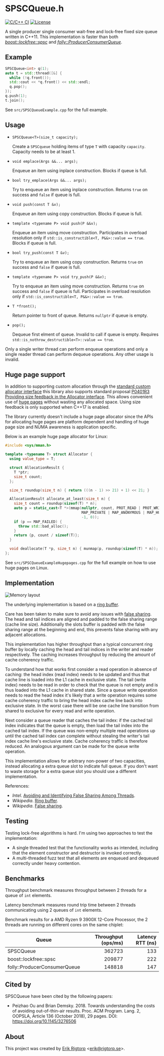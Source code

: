 # SPSCQueue.h

[![C/C++ CI](https://github.com/rigtorp/SPSCQueue/workflows/C/C++%20CI/badge.svg)](https://github.com/rigtorp/SPSCQueue/actions)
[![License](https://img.shields.io/badge/license-MIT-blue.svg)](https://raw.githubusercontent.com/rigtorp/SPSCQueue/master/LICENSE)

A single producer single consumer wait-free and lock-free fixed size queue
written in C++11. This implementation is faster than both
[*boost::lockfree::spsc*](https://www.boost.org/doc/libs/1_76_0/doc/html/boost/lockfree/spsc_queue.html)
and [*folly::ProducerConsumerQueue*](https://github.com/facebook/folly/blob/master/folly/docs/ProducerConsumerQueue.md).

## Example

```cpp
SPSCQueue<int> q(1);
auto t = std::thread([&] {
  while (!q.front());
  std::cout << *q.front() << std::endl;
  q.pop();
});
q.push(1);
t.join();
```

See `src/SPSCQueueExample.cpp` for the full example.

## Usage

- `SPSCQueue<T>(size_t capacity);`

  Create a `SPSCqueue` holding items of type `T` with capacity
  `capacity`. Capacity needs to be at least 1.

- `void emplace(Args &&... args);`

  Enqueue an item using inplace construction. Blocks if queue is full.

- `bool try_emplace(Args &&... args);`

  Try to enqueue an item using inplace construction. Returns `true` on
  success and `false` if queue is full.

- `void push(const T &v);`

  Enqueue an item using copy construction. Blocks if queue is full.
  
- `template <typename P> void push(P &&v);`

  Enqueue an item using move construction. Participates in overload
  resolution only if `std::is_constructible<T, P&&>::value == true`.
  Blocks if queue is full.

- `bool try_push(const T &v);`

  Try to enqueue an item using copy construction. Returns `true` on
  success and `false` if queue is full.
  
- `template <typename P> void try_push(P &&v);`

  Try to enqueue an item using move construction. Returns `true` on
  success and `false` if queue is full. Participates in overload
  resolution only if `std::is_constructible<T, P&&>::value == true`.

- `T *front();`

  Return pointer to front of queue. Returns `nullptr` if queue is
  empty.

- `pop();`

  Dequeue first elment of queue. Invalid to call if queue is
  empty. Requires `std::is_nothrow_destructible<T>::value == true`.

Only a single writer thread can perform enqueue operations and only a
single reader thread can perform dequeue operations. Any other usage
is invalid.

## Huge page support

In addition to supporting custom allocation through the [standard custom
allocator interface](https://en.cppreference.com/w/cpp/named_req/Allocator) this
library also supports standard proposal [P0401R3 Providing size feedback in the
Allocator
interface](http://www.open-std.org/jtc1/sc22/wg21/docs/papers/2020/p0401r3.html).
This allows convenient use of [huge
pages](https://www.kernel.org/doc/html/latest/admin-guide/mm/hugetlbpage.html)
without wasting any allocated space. Using size feedback is only supported when
C++17 is enabled.

The library currently doesn't include a huge page allocator since the APIs for
allocating huge pages are platform dependent and handling of huge page size and
NUMA awareness is application specific.

Below is an example huge page allocator for Linux:

```cpp
#include <sys/mman.h>

template <typename T> struct Allocator {
  using value_type = T;

  struct AllocationResult {
    T *ptr;
    size_t count;
  };

  size_t roundup(size_t n) { return (((n - 1) >> 21) + 1) << 21; }

  AllocationResult allocate_at_least(size_t n) {
    size_t count = roundup(sizeof(T) * n);
    auto p = static_cast<T *>(mmap(nullptr, count, PROT_READ | PROT_WRITE,
                                   MAP_PRIVATE | MAP_ANONYMOUS | MAP_HUGETLB,
                                   -1, 0));
    if (p == MAP_FAILED) {
      throw std::bad_alloc();
    }
    return {p, count / sizeof(T)};
  }

  void deallocate(T *p, size_t n) { munmap(p, roundup(sizeof(T) * n)); }
};
```

See `src/SPSCQueueExampleHugepages.cpp` for the full example on how to use huge
pages on Linux.

## Implementation

![Memory layout](https://github.com/rigtorp/SPSCQueue/blob/master/spsc.svg)

The underlying implementation is based on a [ring
buffer](https://en.wikipedia.org/wiki/Circular_buffer).

Care has been taken to make sure to avoid any issues with [false
sharing](https://en.wikipedia.org/wiki/False_sharing). The head and tail indices
are aligned and padded to the false sharing range (cache line size).
Additionally the slots buffer is padded with the false sharing range at the
beginning and end, this prevents false sharing with any adjacent allocations.

This implementation has higher throughput than a typical concurrent ring buffer
by locally caching the head and tail indices in the writer and reader
respectively. The caching increases throughput by reducing the amount of cache
coherency traffic.

To understand how that works first consider a read operation in absence of
caching: the head index (read index) needs to be updated and thus that cache
line is loaded into the L1 cache in exclusive state. The tail (write index)
needs to be read in order to check that the queue is not empty and is thus
loaded into the L1 cache in shared state. Since a queue write operation needs to
read the head index it's likely that a write operation requires some cache
coherency traffic to bring the head index cache line back into exclusive state.
In the worst case there will be one cache line transition from shared to
exclusive for every read and write operation.

Next consider a queue reader that caches the tail index: if the cached tail
index indicates that the queue is empty, then load the tail index into the
cached tail index. If the queue was non-empty multiple read operations up until
the cached tail index can complete without stealing the writer's tail index
cache line's exclusive state. Cache coherency traffic is therefore reduced. An
analogous argument can be made for the queue write operation.

This implementation allows for arbitrary non-power of two capacities, instead
allocating a extra queue slot to indicate full queue. If you don't want to waste
storage for a extra queue slot you should use a different implementation.

References:

- *Intel*. [Avoiding and Identifying False Sharing Among Threads](https://software.intel.com/en-us/articles/avoiding-and-identifying-false-sharing-among-threads).
- *Wikipedia*. [Ring buffer](https://en.wikipedia.org/wiki/Circular_buffer).
- *Wikipedia*. [False sharing](https://en.wikipedia.org/wiki/False_sharing).

## Testing

Testing lock-free algorithms is hard. I'm using two approaches to test
the implementation:

- A single threaded test that the functionality works as intended,
  including that the element constructor and destructor is invoked
  correctly.
- A multi-threaded fuzz test that all elements are enqueued and
  dequeued correctly under heavy contention.

## Benchmarks

Throughput benchmark measures throughput between 2 threads for a queue of `int`
elements.

Latency benchmark measures round trip time between 2 threads communicating using
2 queues of `int` elements.

Benchmark results for a AMD Ryzen 9 3900X 12-Core Processor, the 2 threads are
running on different cores on the same chiplet:

| Queue                        | Throughput (ops/ms) | Latency RTT (ns) |
| ---------------------------- | ------------------: | ---------------: |
| SPSCQueue                    |              362723 |              133 |
| boost::lockfree::spsc        |              209877 |              222 |
| folly::ProducerConsumerQueue |              148818 |              147 |

## Cited by

SPSCQueue have been cited by the following papers:

- Peizhao Ou and Brian Demsky. 2018. Towards understanding the costs of avoiding
  out-of-thin-air results. Proc. ACM Program. Lang. 2, OOPSLA, Article 136
  (October 2018), 29 pages. DOI: <https://doi.org/10.1145/3276506>

## About

This project was created by [Erik Rigtorp](http://rigtorp.se)
<[erik@rigtorp.se](mailto:erik@rigtorp.se)>.
